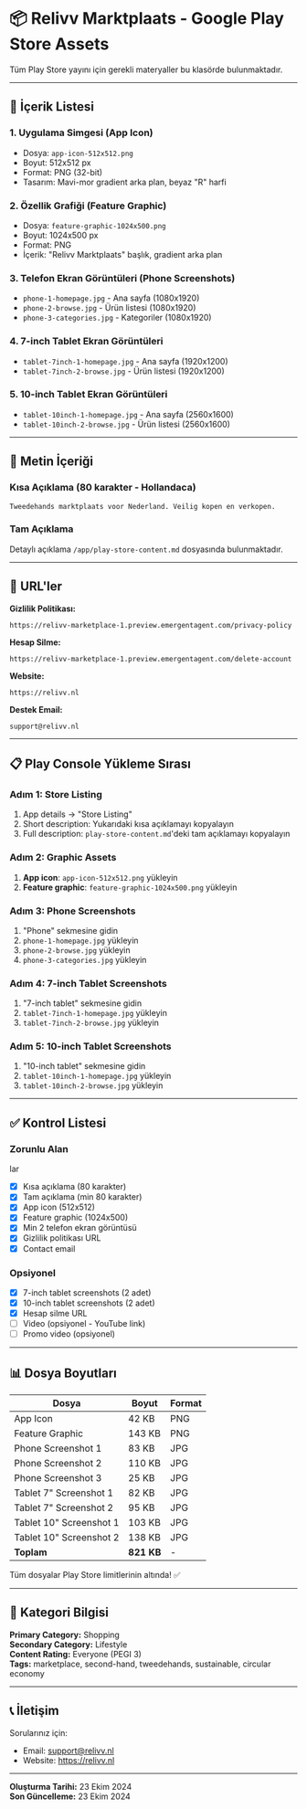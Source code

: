 # 📦 Relivv Marktplaats - Google Play Store Assets

Tüm Play Store yayını için gerekli materyaller bu klasörde bulunmaktadır.

---

## 📱 İçerik Listesi

### 1. **Uygulama Simgesi (App Icon)**
- Dosya: `app-icon-512x512.png`
- Boyut: 512x512 px
- Format: PNG (32-bit)
- Tasarım: Mavi-mor gradient arka plan, beyaz "R" harfi

### 2. **Özellik Grafiği (Feature Graphic)**
- Dosya: `feature-graphic-1024x500.png`
- Boyut: 1024x500 px
- Format: PNG
- İçerik: "Relivv Marktplaats" başlık, gradient arka plan

### 3. **Telefon Ekran Görüntüleri (Phone Screenshots)**
- `phone-1-homepage.jpg` - Ana sayfa (1080x1920)
- `phone-2-browse.jpg` - Ürün listesi (1080x1920)
- `phone-3-categories.jpg` - Kategoriler (1080x1920)

### 4. **7-inch Tablet Ekran Görüntüleri**
- `tablet-7inch-1-homepage.jpg` - Ana sayfa (1920x1200)
- `tablet-7inch-2-browse.jpg` - Ürün listesi (1920x1200)

### 5. **10-inch Tablet Ekran Görüntüleri**
- `tablet-10inch-1-homepage.jpg` - Ana sayfa (2560x1600)
- `tablet-10inch-2-browse.jpg` - Ürün listesi (2560x1600)

---

## 📝 Metin İçeriği

### Kısa Açıklama (80 karakter - Hollandaca)
```
Tweedehands marktplaats voor Nederland. Veilig kopen en verkopen.
```

### Tam Açıklama
Detaylı açıklama `/app/play-store-content.md` dosyasında bulunmaktadır.

---

## 🔗 URL'ler

**Gizlilik Politikası:**
```
https://relivv-marketplace-1.preview.emergentagent.com/privacy-policy
```

**Hesap Silme:**
```
https://relivv-marketplace-1.preview.emergentagent.com/delete-account
```

**Website:**
```
https://relivv.nl
```

**Destek Email:**
```
support@relivv.nl
```

---

## 📋 Play Console Yükleme Sırası

### Adım 1: Store Listing
1. App details → "Store Listing"
2. Short description: Yukarıdaki kısa açıklamayı kopyalayın
3. Full description: `play-store-content.md`'deki tam açıklamayı kopyalayın

### Adım 2: Graphic Assets
1. **App icon**: `app-icon-512x512.png` yükleyin
2. **Feature graphic**: `feature-graphic-1024x500.png` yükleyin

### Adım 3: Phone Screenshots
1. "Phone" sekmesine gidin
2. `phone-1-homepage.jpg` yükleyin
3. `phone-2-browse.jpg` yükleyin
4. `phone-3-categories.jpg` yükleyin

### Adım 4: 7-inch Tablet Screenshots
1. "7-inch tablet" sekmesine gidin
2. `tablet-7inch-1-homepage.jpg` yükleyin
3. `tablet-7inch-2-browse.jpg` yükleyin

### Adım 5: 10-inch Tablet Screenshots
1. "10-inch tablet" sekmesine gidin
2. `tablet-10inch-1-homepage.jpg` yükleyin
3. `tablet-10inch-2-browse.jpg` yükleyin

---

## ✅ Kontrol Listesi

### Zorunlu Alan
lar
- [x] Kısa açıklama (80 karakter)
- [x] Tam açıklama (min 80 karakter)
- [x] App icon (512x512)
- [x] Feature graphic (1024x500)
- [x] Min 2 telefon ekran görüntüsü
- [x] Gizlilik politikası URL
- [x] Contact email

### Opsiyonel
- [x] 7-inch tablet screenshots (2 adet)
- [x] 10-inch tablet screenshots (2 adet)
- [x] Hesap silme URL
- [ ] Video (opsiyonel - YouTube link)
- [ ] Promo video (opsiyonel)

---

## 📊 Dosya Boyutları

| Dosya | Boyut | Format |
|-------|-------|--------|
| App Icon | 42 KB | PNG |
| Feature Graphic | 143 KB | PNG |
| Phone Screenshot 1 | 83 KB | JPG |
| Phone Screenshot 2 | 110 KB | JPG |
| Phone Screenshot 3 | 25 KB | JPG |
| Tablet 7" Screenshot 1 | 82 KB | JPG |
| Tablet 7" Screenshot 2 | 95 KB | JPG |
| Tablet 10" Screenshot 1 | 103 KB | JPG |
| Tablet 10" Screenshot 2 | 138 KB | JPG |
| **Toplam** | **821 KB** | - |

Tüm dosyalar Play Store limitlerinin altında! ✅

---

## 🎯 Kategori Bilgisi

**Primary Category:** Shopping  
**Secondary Category:** Lifestyle  
**Content Rating:** Everyone (PEGI 3)  
**Tags:** marketplace, second-hand, tweedehands, sustainable, circular economy

---

## 📞 İletişim

Sorularınız için:
- Email: support@relivv.nl
- Website: https://relivv.nl

---

**Oluşturma Tarihi:** 23 Ekim 2024  
**Son Güncelleme:** 23 Ekim 2024
